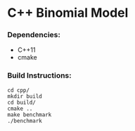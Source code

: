 # C++ Binomial Model

### Dependencies: 
  - C++11
  - cmake

### Build Instructions:
    cd cpp/
    mkdir build
    cd build/
    cmake ..
    make benchmark
    ./benchmark

